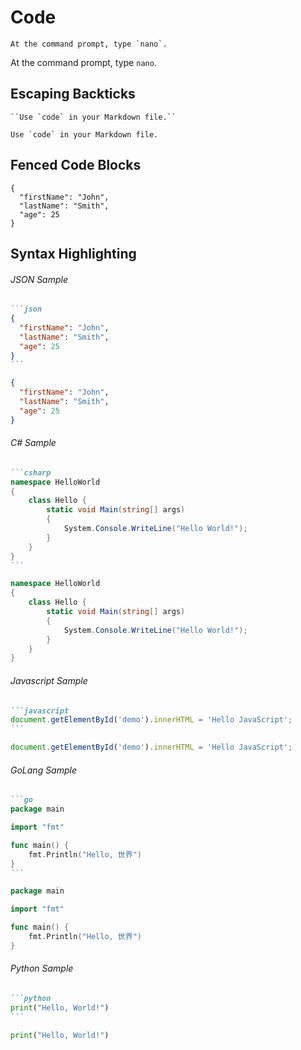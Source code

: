 # Code

```
At the command prompt, type `nano`.
```
At the command prompt, type `nano`.


## Escaping Backticks
```
``Use `code` in your Markdown file.``
```
``Use `code` in your Markdown file.``

## Fenced Code Blocks
```
{
  "firstName": "John",
  "lastName": "Smith",
  "age": 25
}
```

## Syntax Highlighting
###### *JSON Sample*
````md
```json
{
  "firstName": "John",
  "lastName": "Smith",
  "age": 25
}
```
````

```json
{
  "firstName": "John",
  "lastName": "Smith",
  "age": 25
}
```

###### *C# Sample*
````md
```csharp
namespace HelloWorld
{
    class Hello {         
        static void Main(string[] args)
        {
            System.Console.WriteLine("Hello World!");
        }
    }
}
```
````

```csharp
namespace HelloWorld
{
    class Hello {         
        static void Main(string[] args)
        {
            System.Console.WriteLine("Hello World!");
        }
    }
}
```
###### *Javascript Sample*
````md
```javascript
document.getElementById('demo').innerHTML = 'Hello JavaScript';
```
````
```javascript
document.getElementById('demo').innerHTML = 'Hello JavaScript';
```

###### *GoLang Sample*
````md
```go
package main

import "fmt"

func main() {
	fmt.Println("Hello, 世界")
}
```
````
```go
package main

import "fmt"

func main() {
	fmt.Println("Hello, 世界")
}
```

###### *Python Sample*
````md
```python
print("Hello, World!")
```
````
```python
print("Hello, World!")
```
